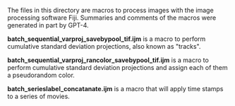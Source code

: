 The files in this directory are macros to process images with the image processing software Fiji. Summaries and comments of the macros were generated in part by GPT-4.

**batch_sequential_varproj_savebypool_tif.ijm** is a macro to perform cumulative standard deviation projections, also known as "tracks". 

**batch_sequential_varproj_rancolor_savebypool_tif.ijm** is a macro to perform cumulative standard deviation projections 
and assign each of them a pseudorandom color. 

**batch_serieslabel_concatanate.ijm** is a macro that will apply time stamps to a series of movies.
